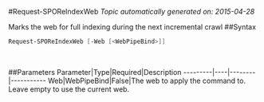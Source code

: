 #Request-SPOReIndexWeb
*Topic automatically generated on: 2015-04-28*

Marks the web for full indexing during the next incremental crawl
##Syntax
```powershell
Request-SPOReIndexWeb [-Web [<WebPipeBind>]]
```
&nbsp;

##Parameters
Parameter|Type|Required|Description
---------|----|--------|-----------
Web|WebPipeBind|False|The web to apply the command to. Leave empty to use the current web.
